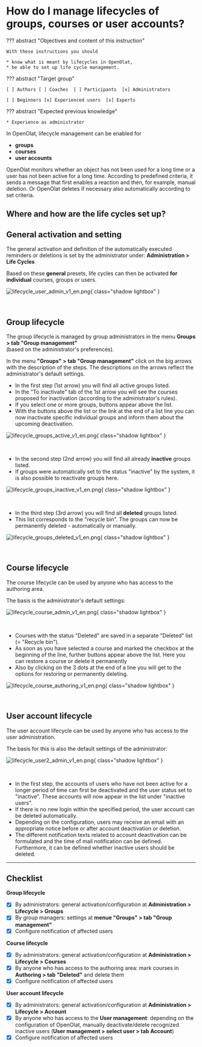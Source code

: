 #  How do I manage lifecycles of groups, courses or user accounts?

??? abstract "Objectives and content of this instruction"

    With these instructions you should

    * know what is meant by lifecycles in OpenOlat, 
    * be able to set up life cycle management.

??? abstract "Target group"

    [ ] Authors [ ] Coaches  [ ] Participants  [x] Administrators

    [ ] Beginners [x] Experienced users  [x] Experts


??? abstract "Expected previous knowledge"

    * Experience as administrator

In OpenOlat, lifecycle management can be enabled for

* **groups** 
* **courses**
* **user accounts**

OpenOlat monitors whether an object has not been used for a long time or a user has not been active for a long time. According to predefined criteria, it sends a message that first enables a reaction and then, for example, manual deletion. Or OpenOlat deletes if necessary also automatically according to set criteria.

## Where and how are the life cycles set up?

## General activation and setting

The general activation and definition of the automatically executed reminders or deletions is set by the administrator under:
**Administration > Life Cycles**

Based on these **general** presets, life cycles can then be activated **for individual** courses, groups or users.

![lifecycle_user_admin_v1_en.png](assets/lifecycle_user_admin_v1_en.png){ class="shadow lightbox" }

<br>

## Group lifecycle

The group lifecycle is managed by group administrators in the menu **Groups > tab "Group management"**<br>
(based on the administrator's preferences).

In the menu **"Groups" > tab "Group management"** click on the big arrows with the description of the steps. The descriptions on the arrows reflect the administrator's default settings.

* In the first step (1st arrow) you will find all active groups listed.
* In the "To inactivate" tab of the 1st arrow you will see the courses proposed for inactivation (according to the administrator's rules).
* If you select one or more groups, buttons appear above the list.
* With the buttons above the list or the link at the end of a list line you can now inactivate specific individual groups and inform them about the upcoming deactivation.

![lifecycle_groups_active_v1_en.png](assets/lifecycle_groups_active_v1_en.png){ class="shadow lightbox" }

<br>

* In the second step (2nd arrow) you will find all already **inactive** groups listed.
* If groups were automatically set to the status "inactive" by the system, it is also possible to reactivate groups here.

![lifecycle_groups_inactive_v1_en.png](assets/lifecycle_groups_inactive_v1_en.png){ class="shadow lightbox" }

<br>

* In the third step (3rd arrow) you will find all **deleted** groups listed.
* This list corresponds to the "recycle bin". The groups can now be permanently deleted - automatically or manually.

![lifecycle_groups_deleted_v1_en.png](assets/lifecycle_groups_deleted_v1_en.png){ class="shadow lightbox" }

<br>

## Course lifecycle<br>

The course lifecycle can be used by anyone who has access to the authoring area.

The basis is the administrator's default settings:

![lifecycle_course_admin_v1_en.png](assets/lifecycle_course_admin_v1_en.png){ class="shadow lightbox" }

<br>

* Courses with the status "Deleted" are saved in a separate "Deleted" list (= "Recycle bin").   
* As soon as you have selected a course and marked the checkbox at the beginning of the line, further buttons appear above the list. Here you can restore a course or delete it permanently
* Also by clicking on the 3 dots at the end of a line you will get to the options for restoring or permanently deleting. 

![lifecycle_course_authoring_v1_en.png](assets/lifecycle_course_authoring_v1_en.png){ class="shadow lightbox" }

<br>

## User account lifecycle

The user account lifecycle can be used by anyone who has access to the user administration.

The basis for this is also the default settings of the administrator:

![lifecycle_user2_admin_v1_en.png](assets/lifecycle_user2_admin_v1_en.png){ class="shadow lightbox" }

<br>

* In the first step, the accounts of users who have not been active for a longer period of time can first be deactivated and the user status set to "inactive". These accounts will now appear in the list under "inactive users".
* If there is no new login within the specified period, the user account can be deleted automatically.
* Depending on the configuration, users may receive an email with an appropriate notice before or after account deactivation or deletion.
* The different notification texts related to account deactivation can be formulated and the time of mail notification can be defined. Furthermore, it can be defined whether inactive users should be deleted.

---

## Checklist

**Group lifecycle**

- [x] By administrators: general activation/configuration at **Administration > Lifecycle > Groups** 
- [x] By group managers: settings at **menue "Groups" > tab "Group management"**
- [x] Configure notification of affected users

**Course lifecycle**

- [x] By administrators: general activation/configuration at **Administration > Lifecycle > Courses** 
- [x] By anyone who has access to the authoring area: mark courses in **Authoring > tab "Deleted"** and delete them
- [x] Configure notification of affected users

**User account lifecycle**

- [x] By administrators: general activation/configuration at **Administration > Lifecycle > Account** 
- [x] By anyone who has access to the **User management**: depending on the configuration of OpenOlat, manually deactivate/delete recognized inactive users (**User management > select user > tab Account**)
- [x] Configure notification of affected users

